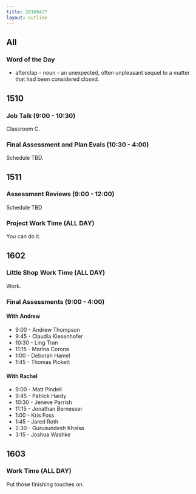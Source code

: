 ```yaml
---
title: 20160427
layout: outline
---
```


## All

### Word of the Day
* afterclap - noun - an unexpected, often unpleasant sequel to a matter that
had been considered closed.


## 1510

### Job Talk (9:00 - 10:30)

Classroom C.


### Final Assessment and Plan Evals (10:30 - 4:00)

Schedule TBD.


## 1511

### Assessment Reviews (9:00 - 12:00)

Schedule TBD

### Project Work Time (ALL DAY)

You can do it.


## 1602

### Little Shop Work Time (ALL DAY)

Work.

### Final Assessments (9:00 - 4:00)

#### With Andrew

* 9:00 - Andrew Thompson
* 9:45 - Claudia Kiesenhofer
* 10:30 - Ling Tran
* 11:15 - Marina Corona
* 1:00 - Deborah Hamel
* 1:45 - Thomas Pickett

#### With Rachel

* 9:00 - Matt Pindell
* 9:45 - Patrick Hardy
* 10:30 - Jeneve Parrish
* 11:15 - Jonathan Bernesser
* 1:00 - Kris Foss
* 1:45 - Jared Roth
* 2:30 - Gurusundesh Khalsa
* 3:15 -  Joshua Washke

## 1603

### Work Time (ALL DAY)

Put those finishing touches on.
